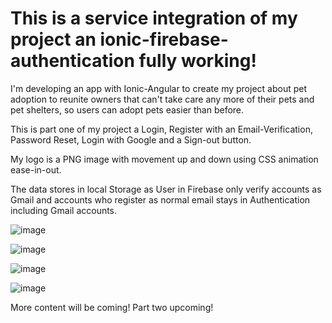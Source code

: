 # This is a service integration of my project an ionic-firebase-authentication fully working!

I'm developing an app with Ionic-Angular to create my project about pet adoption to reunite owners that can't take care any more of their pets and pet shelters, so users can adopt pets easier than before. 

This is part one of my project a Login, Register with an Email-Verification, Password Reset, Login with Google and a Sign-out button. 

My logo is a PNG image with movement up and down using CSS animation ease-in-out.

The data stores in local Storage as User in Firebase only verify accounts as Gmail and accounts who register as normal email stays in Authentication including Gmail accounts.


![image](https://user-images.githubusercontent.com/57594425/167570596-9f7cf6b5-d559-470d-9bb6-50717a93200a.png)

![image](https://user-images.githubusercontent.com/57594425/167570619-f2f3693c-98cd-47a4-848d-ab462a92fe3f.png)

![image](https://user-images.githubusercontent.com/57594425/167570657-71785753-1af2-4267-b91b-efc7652dc5bb.png)

![image](https://user-images.githubusercontent.com/57594425/167573860-ac9c17eb-a880-45bd-b22c-bacf0744885c.png)



More content will be coming! Part two upcoming!
